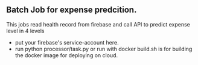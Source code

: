 ## Batch Job for expense predcition.
This jobs read health record from firebase and call API to predict expense level in 4 levels
- put your firebase's service-account here.
- run python processor/task.py or run with docker 
build.sh is for building the docker image for deploying on cloud.
